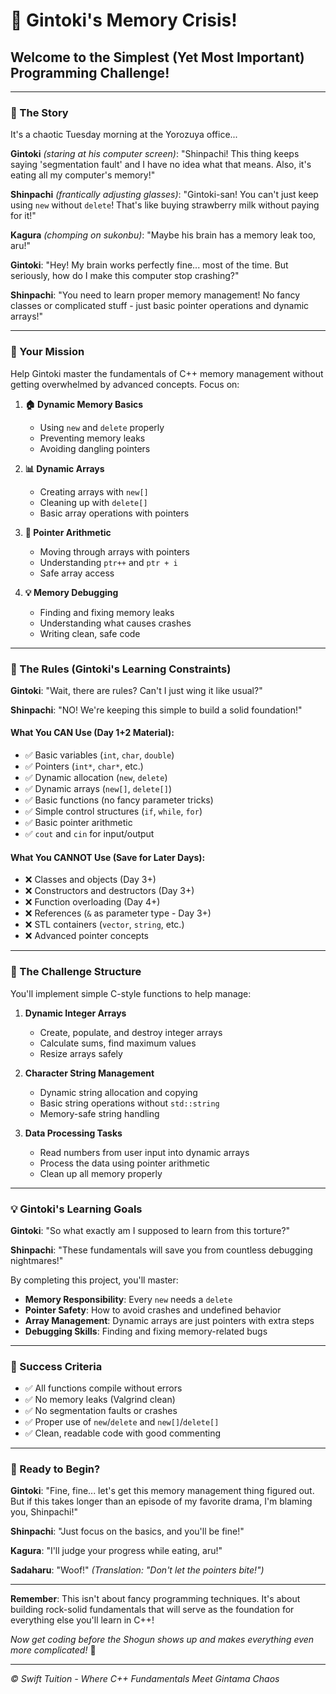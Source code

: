 # 🍭 Gintoki's Memory Crisis!

## Welcome to the Simplest (Yet Most Important) Programming Challenge!

---

### 📖 The Story

It's a chaotic Tuesday morning at the Yorozuya office...

**Gintoki** *(staring at his computer screen)*: "Shinpachi! This thing keeps saying 'segmentation fault' and I have no idea what that means. Also, it's eating all my computer's memory!"

**Shinpachi** *(frantically adjusting glasses)*: "Gintoki-san! You can't just keep using `new` without `delete`! That's like buying strawberry milk without paying for it!"

**Kagura** *(chomping on sukonbu)*: "Maybe his brain has a memory leak too, aru!"

**Gintoki**: "Hey! My brain works perfectly fine... most of the time. But seriously, how do I make this computer stop crashing?"

**Shinpachi**: "You need to learn proper memory management! No fancy classes or complicated stuff - just basic pointer operations and dynamic arrays!"

---

### 🎯 Your Mission

Help Gintoki master the fundamentals of C++ memory management without getting overwhelmed by advanced concepts. Focus on:

1. **🏠 Dynamic Memory Basics**
   - Using `new` and `delete` properly
   - Preventing memory leaks
   - Avoiding dangling pointers

2. **📊 Dynamic Arrays**
   - Creating arrays with `new[]`
   - Cleaning up with `delete[]`
   - Basic array operations with pointers

3. **🔢 Pointer Arithmetic**
   - Moving through arrays with pointers
   - Understanding `ptr++` and `ptr + i`
   - Safe array access

4. **💡 Memory Debugging**
   - Finding and fixing memory leaks
   - Understanding what causes crashes
   - Writing clean, safe code

---

### 🚨 The Rules (Gintoki's Learning Constraints)

**Gintoki**: "Wait, there are rules? Can't I just wing it like usual?"

**Shinpachi**: "NO! We're keeping this simple to build a solid foundation!"

#### What You CAN Use (Day 1+2 Material):
- ✅ Basic variables (`int`, `char`, `double`)
- ✅ Pointers (`int*`, `char*`, etc.)
- ✅ Dynamic allocation (`new`, `delete`)
- ✅ Dynamic arrays (`new[]`, `delete[]`)
- ✅ Basic functions (no fancy parameter tricks)
- ✅ Simple control structures (`if`, `while`, `for`)
- ✅ Basic pointer arithmetic
- ✅ `cout` and `cin` for input/output

#### What You CANNOT Use (Save for Later Days):
- ❌ Classes and objects (Day 3+)
- ❌ Constructors and destructors (Day 3+)
- ❌ Function overloading (Day 4+)
- ❌ References (`&` as parameter type - Day 3+)
- ❌ STL containers (`vector`, `string`, etc.)
- ❌ Advanced pointer concepts

---

### 🎪 The Challenge Structure

You'll implement simple C-style functions to help manage:

1. **Dynamic Integer Arrays**
   - Create, populate, and destroy integer arrays
   - Calculate sums, find maximum values
   - Resize arrays safely

2. **Character String Management**
   - Dynamic string allocation and copying
   - Basic string operations without `std::string`
   - Memory-safe string handling

3. **Data Processing Tasks**
   - Read numbers from user input into dynamic arrays
   - Process the data using pointer arithmetic
   - Clean up all memory properly

---

### 💡 Gintoki's Learning Goals

**Gintoki**: "So what exactly am I supposed to learn from this torture?"

**Shinpachi**: "These fundamentals will save you from countless debugging nightmares!"

By completing this project, you'll master:
- **Memory Responsibility**: Every `new` needs a `delete`
- **Pointer Safety**: How to avoid crashes and undefined behavior
- **Array Management**: Dynamic arrays are just pointers with extra steps
- **Debugging Skills**: Finding and fixing memory-related bugs

---

### 🎯 Success Criteria

- ✅ All functions compile without errors
- ✅ No memory leaks (Valgrind clean)
- ✅ No segmentation faults or crashes
- ✅ Proper use of `new`/`delete` and `new[]`/`delete[]`
- ✅ Clean, readable code with good commenting

---

### 🎌 Ready to Begin?

**Gintoki**: "Fine, fine... let's get this memory management thing figured out. But if this takes longer than an episode of my favorite drama, I'm blaming you, Shinpachi!"

**Shinpachi**: "Just focus on the basics, and you'll be fine!"

**Kagura**: "I'll judge your progress while eating, aru!"

**Sadaharu**: "Woof!" *(Translation: "Don't let the pointers bite!")*

---

**Remember**: This isn't about fancy programming techniques. It's about building rock-solid fundamentals that will serve as the foundation for everything else you'll learn in C++!

*Now get coding before the Shogun shows up and makes everything even more complicated!* 🎯

---

*© Swift Tuition - Where C++ Fundamentals Meet Gintama Chaos*